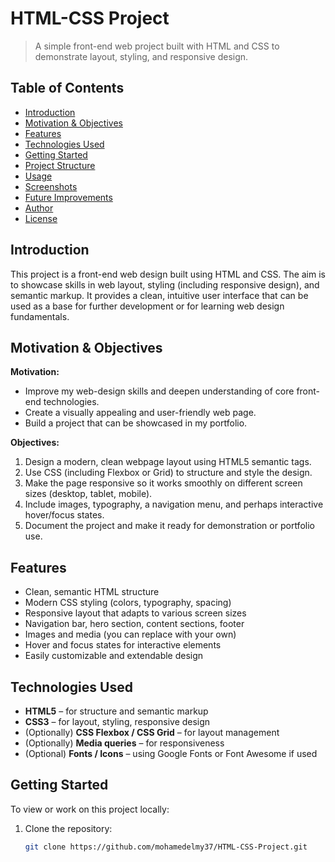 # HTML-CSS Project  
> A simple front-end web project built with HTML and CSS to demonstrate layout, styling, and responsive design.

## Table of Contents  
- [Introduction](#introduction)  
- [Motivation & Objectives](#motivation--objectives)  
- [Features](#features)  
- [Technologies Used](#technologies-used)  
- [Getting Started](#getting-started)  
- [Project Structure](#project-structure)  
- [Usage](#usage)  
- [Screenshots](#screenshots)  
- [Future Improvements](#future-improvements)  
- [Author](#author)  
- [License](#license)  

## Introduction  
This project is a front-end web design built using HTML and CSS. The aim is to showcase skills in web layout, styling (including responsive design), and semantic markup. It provides a clean, intuitive user interface that can be used as a base for further development or for learning web design fundamentals.

## Motivation & Objectives  
**Motivation:**  
- Improve my web-design skills and deepen understanding of core front-end technologies.  
- Create a visually appealing and user-friendly web page.  
- Build a project that can be showcased in my portfolio.

**Objectives:**  
1. Design a modern, clean webpage layout using HTML5 semantic tags.  
2. Use CSS (including Flexbox or Grid) to structure and style the design.  
3. Make the page responsive so it works smoothly on different screen sizes (desktop, tablet, mobile).  
4. Include images, typography, a navigation menu, and perhaps interactive hover/focus states.  
5. Document the project and make it ready for demonstration or portfolio use.

## Features  
- Clean, semantic HTML structure  
- Modern CSS styling (colors, typography, spacing)  
- Responsive layout that adapts to various screen sizes  
- Navigation bar, hero section, content sections, footer  
- Images and media (you can replace with your own)  
- Hover and focus states for interactive elements  
- Easily customizable and extendable design

## Technologies Used  
- **HTML5** – for structure and semantic markup  
- **CSS3** – for layout, styling, responsive design  
- (Optionally) **CSS Flexbox / CSS Grid** – for layout management  
- (Optionally) **Media queries** – for responsiveness  
- (Optional) **Fonts / Icons** – using Google Fonts or Font Awesome if used

## Getting Started  
To view or work on this project locally:

1. Clone the repository:  
   ```bash  
   git clone https://github.com/mohamedelmy37/HTML-CSS-Project.git  

